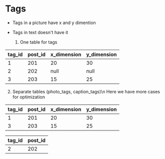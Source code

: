 # Tags

- Tags in a picture have x and y dimention
- Tags in text doesn't have it

  1. One table for tags
  
| tag_id | post_id | x_dimension | y_dimension |
|--------|---------|-------------|-------------|
| 1      | 201     |  20          | 30          |
| 2      | 202     |  null        | null        |
| 3      | 203     |  15          | 25          |


  2. Separate tables (photo_tags, caption_tags)\n
Here we have more cases for optimization

| tag_id | post_id |  x_dimension | y_dimension |
|--------|---------|-------------|-------------|
| 1      | 201     |  20          | 30          |
| 3      | 203     |  15          | 25          |


| tag_id | post_id | 
|--------|---------|
| 2      | 202     |

